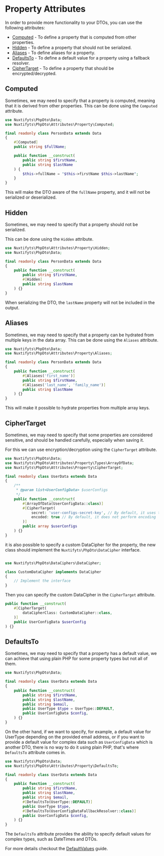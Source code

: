 Property Attributes
=

In order to provide more functionality to your DTOs, you can use the following attributes:
- [Computed](#Computed) - To define a property that is computed from other properties.
- [Hidden](#Hidden) - To define a property that should not be serialized.
- [Aliases](#Aliases) - To define aliases for a property.
- [DefaultsTo](#DefaultsTo) - To define a default value for a property using a fallback resolver.
- [CipherTarget](#CipherTarget) - To define a property that should be encrypted/decrypted.

Computed
-

Sometimes, we may need to specify that a property is computed, meaning that it is derived from other properties. 
This can be done using the `Computed` attribute.

```php
use Nuxtifyts\PhpDto\Data;
use Nuxtifyts\PhpDto\Attributes\Property\Computed;

final readonly class PersonData extends Data
{
    #[Computed]
    public string $fullName;

    public function __construct(
        public string $firstName,
        public string $lastName
    ) {
        $this->fullName = "$this->firstName $this->lastName";
    }
}
```

This will make the DTO aware of the `fullName` property, and it will not be serialized or deserialized.

Hidden
-

Sometimes, we may need to specify that a property should not be serialized.

This can be done using the `Hidden` attribute.

```php
use Nuxtifyts\PhpDto\Attributes\Property\Hidden;
use Nuxtifyts\PhpDto\Data;

final readonly class PersonData extends Data
{
    public function __construct(
        public string $firstName,
        #[Hidden]
        public string $lastName
    ) {}
} 
```

When serializing the DTO, the `lastName` property will not be included in the output.

Aliases
-

Sometimes, we may need to specify that a property can be hydrated from multiple keys in the data array.
This can be done using the `Aliases` attribute.

```php
use Nuxtifyts\PhpDto\Data;
use Nuxtifyts\PhpDto\Attributes\Property\Aliases;

final readonly class PersonData extends Data
{
    public function __construct(
        #[Aliases('first_name')]
        public string $firstName,
        #[Aliases('last_name', 'family_name')]
        public string $lastName   
    ) {}
}
```

This will make it possible to hydrate properties from multiple array keys.

CipherTarget
-

Sometimes, we may need to specify that some properties are considered sensitive, and should be
handled carefully, especially when saving it. 

For this we can use encryption/decryption using the `CipherTarget` attribute.

```php
use Nuxtifyts\PhpDto\Data;
use Nuxtifyts\PhpDto\Attributes\Property\Types\ArrayOfData;
use Nuxtifyts\PhpDto\Attributes\Property\CipherTarget;

final readonly class UserData extends Data
{
    /** 
     * @param list<UserConfigData> $userConfigs
     */
    public function __construct(
        #[ArrayOfData(UserConfigData::class)]
        #[CipherTarget(
            secret: 'user-configs-secret-key', // By default, it uses the class name
            encoded: true // By default, it does not perform encoding
        )]
        public array $userConfigs
    ) {}
}

```

it is also possible to specify a custom DataCipher for the property,
the new class should implement the `Nuxtifyts\PhpDto\DataCipher` interface.

```php

use Nuxtifyts\PhpDto\DataCiphers\DataCipher;

class CustomDataCipher implements DataCipher
{
    // Implement the interface
}
```

Then you can specify the custom DataCipher in the `CipherTarget` attribute.

```php
public function __construct(
    #[CipherTarget(
        dataCipherClass: CustomDataCipher::class,
    )]
    public UserConfigData $userConfig
) {}
```

DefaultsTo
-

Sometimes, we may need to specify that a property has a default value, 
we can achieve that using plain PHP for some property types but not all of them.

```php
use Nuxtifyts\PhpDto\Data;

final readonly class UserData extends Data
{
    public function __construct(
        public string $firstName,
        public string $lastName,
        public string $email,
        public UserType $type = UserType::DEFAULT,
        public UserConfigData $config,
    ) {}
}
```

On the other hand, if we want to specify, for example, a default value for UserType depending 
on the provided email address, or if you want to provide a default value for complex data such as
`UserConfigData` which is another DTO, there is no way to do it using plain PHP, 
that's where `DefaultsTo` attribute comes in.

```php
use Nuxtifyts\PhpDto\Data;
use Nuxtifyts\PhpDto\Attributes\Property\DefaultsTo;

final readonly class UserData extends Data
{
    public function __construct(
        public string $firstName,
        public string $lastName,
        public string $email,
        #[DefaultsTo(UserType::DEFAULT)]
        public UserType $type,
        #[DefaultsTo(UserConfigDataFallbackResolver::class)]
        public UserConfigData $config,
    ) {}
}
```

The `DefaultsTo` attribute provides the ability to specify default values for complex types, 
such as DateTimes and DTOs.

For more details checkout the [DefaultValues](https://github.com/nuxtifyts/php-dto/blob/main/docs/DefaultValues.md) 
guide.
